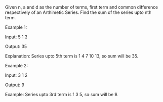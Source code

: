Given n, a and d as the number of terms, first term and common difference respectively of an Arthimetic Series. 
Find the sum of the series upto nth term.
 
Example 1:

Input:  5   1   3

Output: 35

Explanation: Series upto 5th term is 1  4   7   10  13, so sum will be 35.

Example 2:

Input:  3   1   2

Output: 9

Example: Series upto 3rd term is  1   3   5, so sum will be 9.
